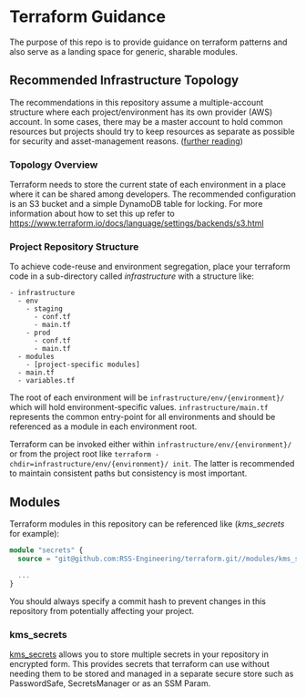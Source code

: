 # Terraform Guidance

The purpose of this repo is to provide guidance on terraform patterns and also serve as a landing space for generic, sharable modules.

## Recommended Infrastructure Topology

The recommendations in this repository assume a multiple-account structure where each project/environment has its own provider (AWS) account. In some cases, there may be a master account to hold common resources but projects should try to keep resources as separate as possible for security and asset-management reasons. ([further reading](https://www.terraform.io/docs/cloud/guides/recommended-practices/part2.html))

### Topology Overview

Terraform needs to store the current state of each environment in a place where it can be shared among developers. The recommended configuration is an S3 bucket and a simple DynamoDB table for locking. For more information about how to set this up refer to https://www.terraform.io/docs/language/settings/backends/s3.html

### Project Repository Structure

To achieve code-reuse and environment segregation, place your terraform code in a sub-directory called _infrastructure_ with a structure like:

```
- infrastructure
  - env
    - staging
      - conf.tf
      - main.tf
    - prod
      - conf.tf
      - main.tf
  - modules
    - [project-specific modules]
  - main.tf
  - variables.tf

```

The root of each environment will be `infrastructure/env/{environment}/` which will hold environment-specific values. `infrastructure/main.tf` represents the common entry-point for all environments and should be referenced as a module in each environment root.

Terraform can be invoked either within `infrastructure/env/{environment}/` or from the project root like `terraform -chdir=infrastructure/env/{environment}/ init`. The latter is recommended to maintain consistent paths but consistency is most important.

## Modules

Terraform modules in this repository can be referenced like (_kms_secrets_ for example):

```terraform
module "secrets" {
  source = "git@github.com:RSS-Engineering/terraform.git//modules/kms_secrets?ref={commit}"

  ...
}
```

You should always specify a commit hash to prevent changes in this repository from potentially affecting your project.

### kms_secrets

[kms_secrets](./modules/kms_secrets/) allows you to store multiple secrets in your repository in encrypted form. This provides secrets that terraform can use without needing them to be stored and managed in a separate secure store such as PasswordSafe, SecretsManager or as an SSM Param.
